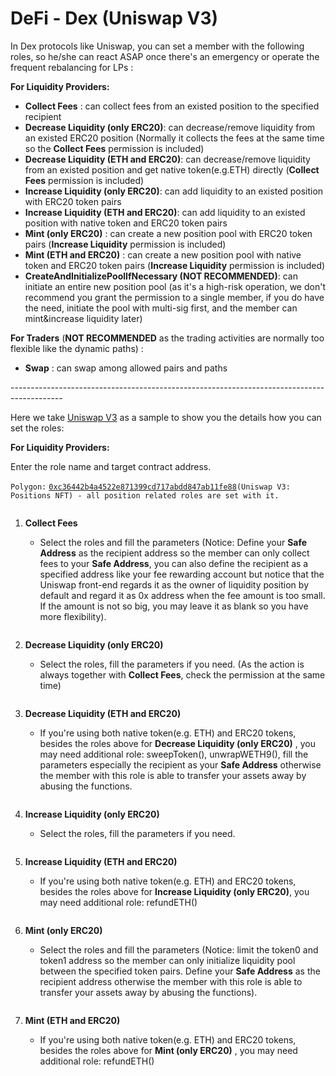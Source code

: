 # DeFi - Dex (Uniswap V3)

In Dex protocols like Uniswap, you can set a member with the following roles, so he/she can react ASAP once there's an emergency or operate the frequent rebalancing for LPs :&#x20;

**For Liquidity Providers:**

* **Collect Fees** : can collect fees from an existed position to the specified recipient
* **Decrease Liquidity (only ERC20)**: can decrease/remove liquidity from an existed ERC20 position (Normally it collects the fees at the same time so the **Collect Fees** permission is included)
* **Decrease Liquidity (ETH and ERC20)**: can decrease/remove liquidity from an existed  position and get native token(e.g.ETH) directly (**Collect Fees** permission is included)
* **Increase Liquidity (only ERC20)**: can add liquidity to an existed position with ERC20 token pairs
* **Increase Liquidity (ETH and ERC20)**: can add liquidity to an existed position with native token and ERC20 token pairs
* **Mint (only ERC20)** : can create a new position pool with ERC20 token pairs (**Increase Liquidity** permission is included)
* **Mint (ETH and ERC20)** : can create a new position pool with native token and ERC20 token pairs (**Increase Liquidity** permission is included)
* **CreateAndInitializePoolIfNecessary (NOT RECOMMENDED)**: can initiate an entire new position pool (as it's a high-risk operation, we don't recommend you grant the permission to a single member, if you do have the need, initiate the pool with multi-sig first, and the member can mint\&increase liquidity later)

**For Traders** (**NOT RECOMMENDED** as the trading activities are normally too flexible like the dynamic paths) :

* **Swap** : can swap among allowed pairs and paths

\-------------------------------------------------------------------------------------------

Here we take [Uniswap V3](https://app.uniswap.org/) as a sample to show you the details how you can set the roles:

**For Liquidity Providers:**

Enter the role name and target contract address.

`Polygon:` [`0xc36442b4a4522e871399cd717abdd847ab11fe88`](https://polygonscan.com/address/0xc36442b4a4522e871399cd717abdd847ab11fe88)`(Uniswap V3: Positions NFT) - all position related roles are set with it.`

<figure><img src="../../../.gitbook/assets/image (10).png" alt=""><figcaption></figcaption></figure>

1.  &#x20;**Collect Fees**

    * Select the roles and fill the parameters (Notice: Define your **Safe Address** as the recipient address so the member can only collect fees to your **Safe Address**, you can also define the recipient as a specified address like your fee rewarding account but notice that the Uniswap front-end regards it as the owner of liquidity position by default and regard it as 0x address when the fee amount is too small. If the amount is not so big, you may leave it as blank so you have more flexibility).

    <figure><img src="../../../.gitbook/assets/image (4) (2).png" alt=""><figcaption></figcaption></figure>
2.  **Decrease Liquidity (only ERC20)**&#x20;

    * Select the roles, fill the parameters if you need. (As the action is always together with **Collect Fees**, check the permission at the same time)

    <figure><img src="../../../.gitbook/assets/image (3) (1).png" alt=""><figcaption></figcaption></figure>
3.  **Decrease Liquidity (ETH and ERC20)**

    * If you're using both native token(e.g. ETH) and ERC20 tokens, besides the roles above for **Decrease Liquidity (only ERC20)** , you may need additional role: sweepToken(), unwrapWETH9(), fill the parameters especially the recipient as your **Safe Address** otherwise the member with this role is able to transfer your assets away by abusing the functions.



    <figure><img src="../../../.gitbook/assets/image (5) (1).png" alt=""><figcaption></figcaption></figure>
4.  **Increase Liquidity (only ERC20)**

    * Select the roles, fill the parameters if you need.

    <figure><img src="../../../.gitbook/assets/image (37).png" alt=""><figcaption></figcaption></figure>
5.  **Increase Liquidity (ETH and ERC20)**

    * If you're using both native token(e.g. ETH) and ERC20 tokens, besides the roles above for **Increase Liquidity (only ERC20)**, you may need additional role: refundETH()

    <figure><img src="../../../.gitbook/assets/image (7) (4).png" alt=""><figcaption></figcaption></figure>
6.  **Mint (only ERC20)**&#x20;

    * Select the roles and fill the parameters (Notice: limit the token0 and token1 address so the member can only initialize liquidity pool between the specified token pairs.  Define your **Safe Address** as the recipient address otherwise the member with this role is able to transfer your assets away by abusing the functions).



    <figure><img src="../../../.gitbook/assets/image (1).png" alt=""><figcaption></figcaption></figure>
7.  **Mint (ETH and ERC20)**

    * If you're using both native token(e.g. ETH) and ERC20 tokens, besides the roles above for **Mint (only ERC20)** , you may need additional role: refundETH()



    <figure><img src="../../../.gitbook/assets/image (7).png" alt=""><figcaption></figcaption></figure>
